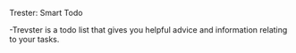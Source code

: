 Trester: Smart Todo

-Trevster is a todo list that gives you helpful advice and information relating to your tasks. 

